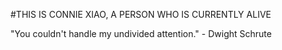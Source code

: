 #THIS IS CONNIE XIAO, A PERSON WHO IS CURRENTLY ALIVE


"You couldn't handle my undivided attention." - Dwight Schrute